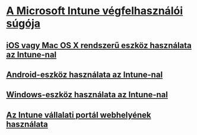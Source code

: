 # [A Microsoft Intune végfelhasználói súgója]()
## [iOS vagy Mac OS X rendszerű eszköz használata az Intune-nal](using-your-ios-or-mac-os-x-device-with-intune.md)
## [Android-eszköz használata az Intune-nal](using-your-android-device-with-intune.md)
## [Windows-eszköz használata az Intune-nal](using-your-windows-device-with-intune.md)
## [Az Intune vállalati portál webhelyének használata](using-the-intune-company-portal-website.md)


<!--HONumber=May16_HO1-->


